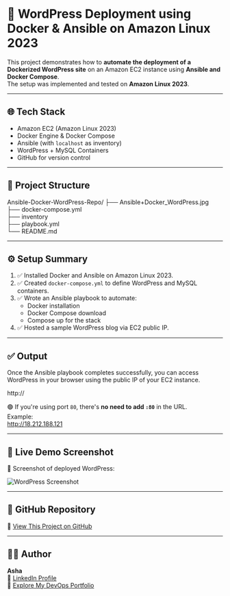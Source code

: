# 🚀 WordPress Deployment using Docker & Ansible on Amazon Linux 2023

This project demonstrates how to **automate the deployment of a Dockerized WordPress site** on an Amazon EC2 instance using **Ansible and Docker Compose**.  
The setup was implemented and tested on **Amazon Linux 2023**.

---

## 🌐 Tech Stack

- Amazon EC2 (Amazon Linux 2023)
- Docker Engine & Docker Compose
- Ansible (with `localhost` as inventory)
- WordPress + MySQL Containers
- GitHub for version control

---

## 🚀 Project Structure

Ansible-Docker-WordPress-Repo/
├── Ansible+Docker_WordPress.jpg   
├── docker-compose.yml             
├── inventory                      
├── playbook.yml                   
└── README.md                      

---

## ⚙️ Setup Summary

1. ✅ Installed Docker and Ansible on Amazon Linux 2023.
2. ✅ Created `docker-compose.yml` to define WordPress and MySQL containers.
3. ✅ Wrote an Ansible playbook to automate:
   - Docker installation
   - Docker Compose download
   - Compose up for the stack
4. ✅ Hosted a sample WordPress blog via EC2 public IP.

---

## ✅ Output

Once the Ansible playbook completes successfully, you can access WordPress in your browser using the public IP of your EC2 instance.

http://<EC2-PUBLIC-IP>

🟢 If you're using port `80`, there's **no need to add `:80`** in the URL.  
Example:  
http://18.212.188.121


---

## 🧪 Live Demo Screenshot

📸 Screenshot of deployed WordPress:

![WordPress Screenshot](Ansible+Docker_WordPress.jpg)

---

## 📁 GitHub Repository

🔗 [View This Project on GitHub](https://github.com/AshaShreeDK/Ansible-Docker-WordPress-Repo)

---

## 👩‍💻 Author

**Asha**  
🔗 [LinkedIn Profile](https://www.linkedin.com/in/ashashree-d-k-3666012a6)    
📂 [Explore My DevOps Portfolio](https://github.com/AshaShreeDK)


